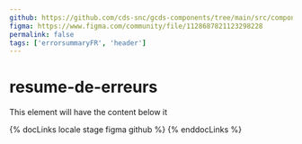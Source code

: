 ```yaml
---
github: https://github.com/cds-snc/gcds-components/tree/main/src/components/gcds-error-summary
figma: https://www.figma.com/community/file/1128687821123298228
permalink: false
tags: ['errorsummaryFR', 'header']
---
```


# resume-de-erreurs

This element will have the content below it

{% docLinks locale stage figma github %}
{% enddocLinks %}
